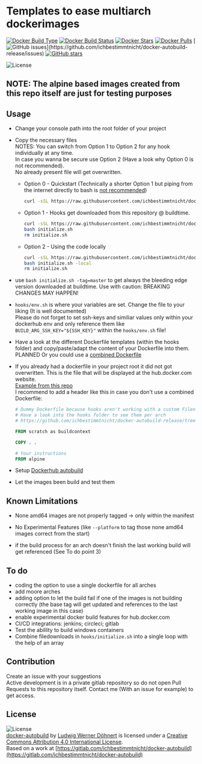 # Templates to ease multiarch dockerimages

[![Docker Build Type](https://img.shields.io/docker/cloud/automated/ichbestimmtnicht/docker-autobuild.svg)](https://hub.docker.com/r/ichbestimmtnicht/docker-autobuild/)
[![Docker Build Status](https://img.shields.io/docker/cloud/build/ichbestimmtnicht/docker-autobuild.svg)](https://hub.docker.com/r/ichbestimmtnicht/docker-autobuild/)
[![Docker Stars](https://img.shields.io/docker/stars/ichbestimmtnicht/docker-autobuild.svg)](https://hub.docker.com/r/ichbestimmtnicht/docker-autobuild/)
[![Docker Pulls](https://img.shields.io/docker/pulls/ichbestimmtnicht/docker-autobuild.svg)](https://hub.docker.com/r/ichbestimmtnicht/docker-autobuild/)
[![GitHub issues](https://img.shields.io/github/issues/ichbestimmtnicht/docker-autobuild-release.svg?label="Githubissues")](https://github.com/ichbestimmtnicht/docker-autobuild-release/issues)
[![GitHub stars](https://img.shields.io/github/stars/ichbestimmtnicht/docker-autobuild-release.svg?style=social&label=Star)](https://github.com/ichbestimmtnicht/docker-autobuild-release/)

![License](https://i.creativecommons.org/l/by/4.0/88x31.png)

## NOTE: The alpine based images created from this repo itself are just for testing purposes

## Usage

- Change your console path into the root folder of your project

- Copy the necessary files \
    NOTES: You can switch from Option 1 to Option 2 for any hook individually at any time. \
    In case you wanna be secure use Option 2 (Have a look why Option 0 is not recommended). \
    No already present file will get overwritten.

  - Option 0 - Quickstart (Technically a shorter Option 1 but piping from the internet directly to bash is [not recommended](https://sysdig.com/blog/friends-dont-let-friends-curl-bash/))

    ```bash
    curl -sSL https://raw.githubusercontent.com/ichbestimmtnicht/docker-autobuild-release/master/template/initialize.sh | bash
    ```

  - Option 1 - Hooks get downloaded from this repository @ buildtime.

    ```bash
    curl -sSL https://raw.githubusercontent.com/ichbestimmtnicht/docker-autobuild-release/master/template/initialize.sh > initialize.sh
    bash initialize.sh
    rm initialize.sh
    ```

  - Option 2 - Using the code locally

    ```bash
    curl -sSL https://raw.githubusercontent.com/ichbestimmtnicht/docker-autobuild-release/master/template/initialize.sh > initialize.sh
    bash initialize.sh -local
    rm initialize.sh
    ```

- use ```bash initialize.sh -tag=master``` to get always the bleeding edge version downloaded at buildtime. Use with caution: BREAKING CHANGES MAY HAPPEN!

- ```hooks/env.sh``` is where your variables are set. Change the file to your liking (It is well documented) \
Please do not forget to set ssh-keys and similiar values only within your dockerhub env and only reference them like ```BUILD_ARG_SSH_KEY="${SSH_KEY}"``` within the ```hooks/env.sh``` file!

- Have a look at the different Dockerfile templates (within the hooks folder) and copy/paste/adapt the content of your Dockerfile into them. \
PLANNED Or you could use a [combined Dockerfile](https://gitlab.com/ros2cuisine/templates/docker-autobuild/wiki/Combined.md)

- If you already had a dockerfile in your project root it did not got overwritten. This is the file that will be displayed at the hub.docker.com website. \
[Example from this repo](https://hub.docker.com/r/ichbestimmtnicht/docker-autobuild/dockerfile) \
I recommend to add a header like this in case you don't use a combined Dockerfile:

    ```dockerfile
    # Dummy Dockerfile because hooks aren't working with a custom Filename
    # Have a look into the hooks folder to see them per arch
    # https://github.com/ichbestimmtnicht/docker-autobuild-release/tree/master/hooks/

    FROM scratch as buildcontext

    COPY . .

    # Your instructions
    FROM alpine
    ```

- Setup [Dockerhub autobuild](https://docs.docker.com/docker-hub/builds/)

- Let the images been build and test them

## Known Limitations

- None amd64 images are not properly tagged -> only within the manifest

- No Experimental Features (like ```--platform``` to tag those none amd64 images correct from the start)

- if the build process for an arch doesn't finish the last working build will get referenced (See To do point 3)

## To do

- coding the option to use a single dockerfile for all arches
- add moore arches
- adding option to let the build fail if one of the images is not building correctly (the base tag will get updated and references to the last working image in this case)
- enable experimental docker build features for hub.docker.com
- CI/CD integrations: jenkins; circleci; gitlab
- Test the abillity to build windows containers
- Combine filedownloads in ```hooks/initialize.sh``` into a single loop with the help of an array

## Contribution

Create an issue with your suggestions \
Active development is in a private gitlab repository so do not open Pull Requests to this repository itself. Contact me (With an issue for example) to get access.

## License

![License](https://i.creativecommons.org/l/by/4.0/88x31.png) \
[docker-autobuild](https://github.com/ichbestimmtnicht/docker-autobuild-release) by [Ludwig Werner Döhnert](https://github.com/ichbestimmtnicht/) is licensed under a [Creative Commons Attribution 4.0 International License](http://creativecommons.org/licenses/by/4.0/). \
Based on a work at [https://gitlab.com/ichbestimmtnicht/docker-autobuild](https://gitlab.com/ichbestimmtnicht/docker-autobuild)
